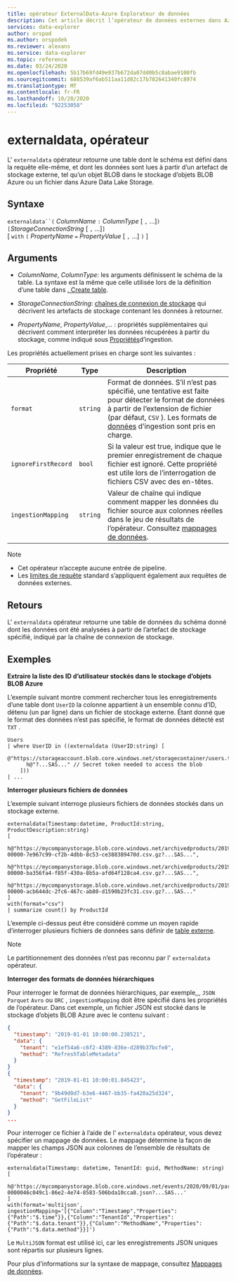 ```yaml
---
title: opérateur ExternalData-Azure Explorateur de données
description: Cet article décrit l’opérateur de données externes dans Azure Explorateur de données.
services: data-explorer
author: orspod
ms.author: orspodek
ms.reviewer: alexans
ms.service: data-explorer
ms.topic: reference
ms.date: 03/24/2020
ms.openlocfilehash: 5b17b69fd49e937b672da07dd0b5c8abae9100fb
ms.sourcegitcommit: 608539af6ab511aa11d82c17b782641340fc8974
ms.translationtype: MT
ms.contentlocale: fr-FR
ms.lasthandoff: 10/20/2020
ms.locfileid: "92253058"
---
```

# <a name="externaldata-operator"></a>externaldata, opérateur

L' `externaldata` opérateur retourne une table dont le schéma est défini dans la requête elle-même, et dont les données sont lues à partir d’un artefact de stockage externe, tel qu’un objet BLOB dans le stockage d’objets BLOB Azure ou un fichier dans Azure Data Lake Storage.

## <a name="syntax"></a>Syntaxe

`externaldata``(` *ColumnName* `:` *ColumnType* [ `,` ...]`)`   
`[`*StorageConnectionString* [ `,` ...]`]`   
[ `with` `(` *PropertyName* `=` *PropertyValue* [ `,` ...] `)` ]

## <a name="arguments"></a>Arguments

* *ColumnName*, *ColumnType*: les arguments définissent le schéma de la table.
  La syntaxe est la même que celle utilisée lors de la définition d’une table dans [. Create table](../management/create-table-command.md).

* *StorageConnectionString*: [chaînes de connexion de stockage](../api/connection-strings/storage.md) qui décrivent les artefacts de stockage contenant les données à retourner.

* *PropertyName*, *PropertyValue*,... : propriétés supplémentaires qui décrivent comment interpréter les données récupérées à partir du stockage, comme indiqué sous [Propriétés](../../ingestion-properties.md)d’ingestion.

Les propriétés actuellement prises en charge sont les suivantes :

| Propriété         | Type     | Description       |
|------------------|----------|-------------------|
| `format`         | `string` | Format de données. S’il n’est pas spécifié, une tentative est faite pour détecter le format de données à partir de l’extension de fichier (par défaut, `CSV` ). Les formats de [données](../../ingestion-supported-formats.md) d’ingestion sont pris en charge. |
| `ignoreFirstRecord` | `bool` | Si la valeur est true, indique que le premier enregistrement de chaque fichier est ignoré. Cette propriété est utile lors de l’interrogation de fichiers CSV avec des en-têtes. |
| `ingestionMapping` | `string` | Valeur de chaîne qui indique comment mapper les données du fichier source aux colonnes réelles dans le jeu de résultats de l’opérateur. Consultez [mappages de données](../management/mappings.md). |


> [!NOTE]
> * Cet opérateur n’accepte aucune entrée de pipeline.
> * Les [limites de requête](../concepts/querylimits.md) standard s’appliquent également aux requêtes de données externes.

## <a name="returns"></a>Retours

L' `externaldata` opérateur retourne une table de données du schéma donné dont les données ont été analysées à partir de l’artefact de stockage spécifié, indiqué par la chaîne de connexion de stockage.

## <a name="examples"></a>Exemples

**Extraire la liste des ID d’utilisateur stockés dans le stockage d’objets BLOB Azure**

L’exemple suivant montre comment rechercher tous les enregistrements d’une table dont `UserID` la colonne appartient à un ensemble connu d’ID, détenu (un par ligne) dans un fichier de stockage externe. Étant donné que le format des données n’est pas spécifié, le format de données détecté est `TXT` .

```kusto
Users
| where UserID in ((externaldata (UserID:string) [
    @"https://storageaccount.blob.core.windows.net/storagecontainer/users.txt" 
      h@"?...SAS..." // Secret token needed to access the blob
    ]))
| ...
```

**Interroger plusieurs fichiers de données**

L’exemple suivant interroge plusieurs fichiers de données stockés dans un stockage externe.

```kusto
externaldata(Timestamp:datetime, ProductId:string, ProductDescription:string)
[
  h@"https://mycompanystorage.blob.core.windows.net/archivedproducts/2019/01/01/part-00000-7e967c99-cf2b-4dbb-8c53-ce388389470d.csv.gz?...SAS...",
  h@"https://mycompanystorage.blob.core.windows.net/archivedproducts/2019/01/02/part-00000-ba356fa4-f85f-430a-8b5a-afd64f128ca4.csv.gz?...SAS...",
  h@"https://mycompanystorage.blob.core.windows.net/archivedproducts/2019/01/03/part-00000-acb644dc-2fc6-467c-ab80-d1590b23fc31.csv.gz?...SAS..."
]
with(format="csv")
| summarize count() by ProductId
```

L’exemple ci-dessus peut être considéré comme un moyen rapide d’interroger plusieurs fichiers de données sans définir de [table externe](schema-entities/externaltables.md).

> [!NOTE]
> Le partitionnement des données n’est pas reconnu par l' `externaldata` opérateur.

**Interroger des formats de données hiérarchiques**

Pour interroger le format de données hiérarchiques, par exemple,,, `JSON` `Parquet` `Avro` ou `ORC` , `ingestionMapping` doit être spécifié dans les propriétés de l’opérateur. Dans cet exemple, un fichier JSON est stocké dans le stockage d’objets BLOB Azure avec le contenu suivant :

```JSON
{
  "timestamp": "2019-01-01 10:00:00.238521",   
  "data": {    
    "tenant": "e1ef54a6-c6f2-4389-836e-d289b37bcfe0",   
    "method": "RefreshTableMetadata"   
  }   
}   
{
  "timestamp": "2019-01-01 10:00:01.845423",   
  "data": {   
    "tenant": "9b49d0d7-b3e6-4467-bb35-fa420a25d324",   
    "method": "GetFileList"   
  }   
}
...
```

Pour interroger ce fichier à l’aide de l' `externaldata` opérateur, vous devez spécifier un mappage de données. Le mappage détermine la façon de mapper les champs JSON aux colonnes de l’ensemble de résultats de l’opérateur :

```kusto
externaldata(Timestamp: datetime, TenantId: guid, MethodName: string)
[ 
   h@'https://mycompanystorage.blob.core.windows.net/events/2020/09/01/part-0000046c049c1-86e2-4e74-8583-506bda10cca8.json?...SAS...'
]
with(format='multijson', ingestionMapping='[{"Column":"Timestamp","Properties":{"Path":"$.time"}},{"Column":"TenantId","Properties":{"Path":"$.data.tenant"}},{"Column":"MethodName","Properties":{"Path":"$.data.method"}}]')
```

Le `MultiJSON` format est utilisé ici, car les enregistrements JSON uniques sont répartis sur plusieurs lignes.

Pour plus d’informations sur la syntaxe de mappage, consultez [Mappages de données](../management/mappings.md).
